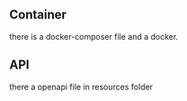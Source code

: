 ## Container
there is a docker-composer file and a docker.

## API 

there a openapi file in resources folder



